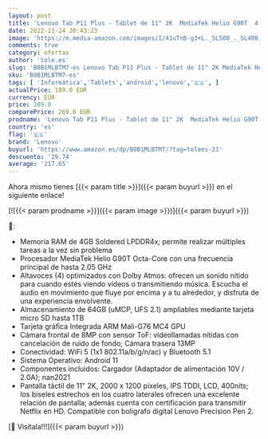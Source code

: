 ```yaml
---
layout: post
title: 'Lenovo Tab P11 Plus - Tablet de 11" 2K  MediaTek Helio G90T  4 GB de RAM  64 GB ampliables hasta 1 TB  4 Altavoces  Wifi + Bluetooth  Android 11  - Gris Platino'
date: 2022-11-24 20:43:23
image: 'https://m.media-amazon.com/images/I/41uTnB-g3+L._SL500_._SL400_.jpg'
comments: true
category: ofertas
author: 'tole.es'
slug: 'B0B1MLBTM7-es Lenovo Tab P11 Plus - Tablet de 11" 2K MediaTek Helio G90T...'
sku: 'B0B1MLBTM7-es'
tags: [ 'Informática','Tablets','android','lenovo','🇪🇸', ]
actualPrice: 189.0 EUR
currency: EUR
price: 189.0
comparePrice: 269.0 EUR
prodname: 'Lenovo Tab P11 Plus - Tablet de 11" 2K  MediaTek Helio G90T  4 GB de RAM  64 GB ampliables hasta 1 TB  4 Altavoces  Wifi + Bluetooth  Android 11  - Gris Platino'
country: 'es'
flag: '🇪🇸'
brand: 'Lenovo'
buyurl: 'https://www.amazon.es/dp/B0B1MLBTM7/?tag=tolees-21'
descuento: '29.74'
average: '217.65'
---
```


Ahora mismo tienes [{{< param title >}}]({{< param buyurl >}}) en el siguiente enlace!

[![{{< param prodname >}}]({{< param image >}})]({{< param buyurl >}})

🔎:

- Memoria RAM de 4GB Soldered LPDDR4x; permite realizar múltiples tareas a la vez sin problema
- Procesador MediaTek Helio G90T Octa-Core con una frecuencia principal de hasta 2.05 GHz
- Altavoces (4) optimizados con Dolby Atmos: ofrecen un sonido nítido para cuando estés viendo vídeos o transmitiendo música. Escucha el audio en movimiento que fluye por encima y a tu alrededor, y disfruta de una experiencia envolvente.
- Almacenamiento de 64GB (uMCP, UFS 2.1) ampliables mediante tarjeta micro SD hasta 1TB
- Tarjeta gráfica Integrada ARM Mali-G76 MC4 GPU
- Cámara frontal de 8MP con sensor ToF: videollamadas nítidas con cancelación de ruido de fondo; Cámara trasera 13MP
- Conectividad: WiFi 5 (1x1 802.11a/b/g/n/ac) y Bluetooth 5.1
- Sistema Operativo: Android 11
- Componentes incluidos: Cargador (Adaptador de alimentación 10V / 2.0A); nan2021
- Pantalla táctil de 11" 2K, 2000 x 1200 píxeles, IPS TDDI, LCD, 400nits; los biseles estrechos en los cuatro laterales ofrecen una excelente relación de pantalla; además cuenta con certificación para transmitir Netflix en HD. Compatible con boligrafo digital Lenovo Precision Pen 2.

[🛒 Visítala!!!]({{< param buyurl >}})
